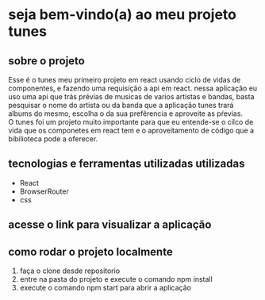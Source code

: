 # seja bem-vindo(a) ao meu projeto tunes

## sobre o projeto
Esse é o tunes meu primeiro projeto em react usando ciclo de vidas de componentes, e fazendo uma requisição a api em react. nessa aplicação eu uso uma 
api que trás prévias de musicas de varios artistas e bandas, basta pesquisar o nome do artista ou da banda que a aplicação tunes  trará albums do mesmo, escolha o da sua prefêrencia e aproveite as pŕevias. <br>
O tunes foi um projeto muito importante para que eu entende-se o cilco de vida que os componetes em react tem e o aproveitamento de código que a bibilioteca pode
a oferecer.

## tecnologias e ferramentas utilizadas utilizadas
* React
* BrowserRouter
* css

## acesse o link para visualizar a aplicação
[]()

## como rodar o projeto localmente
1. faça o clone desde repositorio 
2. entre na pasta do projeto e execute o comando npm install
3. execute o comando npm start para abrir a aplicação


